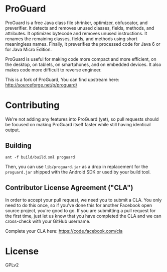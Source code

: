 ProGuard
========
ProGuard is a free Java class file shrinker, optimizer, obfuscator, and 
preverifier. It detects and removes unused classes, fields, methods, and 
attributes. It optimizes bytecode and removes unused instructions. It renames 
the remaining classes, fields, and methods using short meaningless names. 
Finally, it preverifies the processed code for Java 6 or for Java Micro Edition.

ProGuard is useful for making code more compact and more efficient, on the 
desktop, on tablets, on smartphones, and on embedded devices. It also makes code
more difficult to reverse engineer.

This is a fork of ProGuard, You can find upstream here: 
  http://sourceforge.net/p/proguard/

# Contributing

We're not adding any features into ProGuard (yet), so pull requests should be
focused on making ProGuard itself faster while still having identical output.

## Building

    ant -f build/build.xml proguard
Then, you can use `lib/proguard.jar` as a drop in replacement for the
`proguard.jar` shipped with the Android SDK or used by your build tool.

## Contributor License Agreement ("CLA")
In order to accept your pull request, we need you to submit a CLA. You only need to do this once, so if you've done this for another Facebook open source project, you're good to go. If you are submitting a pull request for the first time, just let us know that you have completed the CLA and we can cross-check with your GitHub username.

Complete your CLA here: <https://code.facebook.com/cla>

License
========
GPLv2
